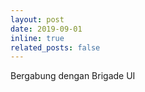 ```yaml
---
layout: post
date: 2019-09-01
inline: true
related_posts: false
---
```

Bergabung dengan Brigade UI

